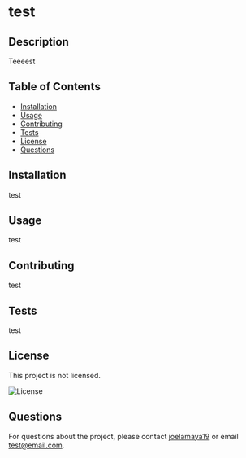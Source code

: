 
  # test
  
  ## Description
  Teeeest
  
  ## Table of Contents
  - [Installation](#installation)
  - [Usage](#usage)
  - [Contributing](#contributing)
  - [Tests](#tests)
  - [License](#license)
  - [Questions](#questions)
  
  ## Installation
  test
  
  ## Usage
  test
  
  ## Contributing
  test
  
  ## Tests
  test
  
  ## License
  
 This project is not licensed.
  
![License](https://img.shields.io/badge/License-None-brightgreen)
  
  ## Questions
  For questions about the project, please contact [joelamaya19](https://github.com/joelamaya19) or email [test@email.com](mailto:test@email.com).
  